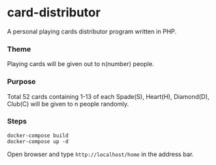 # card-distributor
A personal playing cards distributor program written in PHP.

### Theme  
Playing cards will be given out to n(number) people.  

### Purpose  
Total 52 cards containing 1-13 of each Spade(S), Heart(H), Diamond(D), Club(C) will be given to n people randomly.

### Steps
```
docker-compose build
docker-compose up -d
```

Open browser and type `http://localhost/home` in the address bar.  
